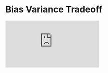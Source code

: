 # Bias Variance Tradeoff

![equation](http://latex.codecogs.com/gif.latex?Concentration%3D%5Cfrac%7BTotalTemplate%7D%7BTotalVolume%7D)  
